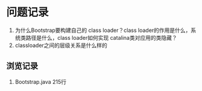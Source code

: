 # 问题记录

1. 为什么Bootstrap要构建自己的 class loader？class loader的作用是什么，系统类路径是什么，class loader如何实现
catalina类对应用的类隐藏？
2. classloader之间的层级关系是什么样的

## 浏览记录

1. Bootstrap.java 215行 
